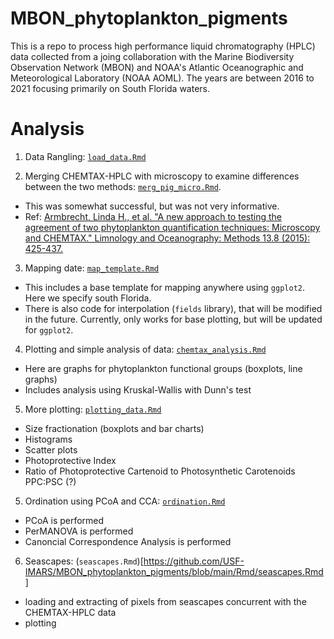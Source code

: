 # MBON_phytoplankton_pigments

This is a repo to process high performance liquid chromatography (HPLC) data collected from a joing collaboration with the Marine Biodiversity Observation Network (MBON) and NOAA's Atlantic Oceanographic and Meteorological Laboratory (NOAA AOML). The years are between 2016 to 2021 focusing primarily on South Florida waters. 

# Analysis
1. Data Rangling: [`load_data.Rmd`](https://github.com/USF-IMARS/MBON_phytoplankton_pigments/blob/main/Rmd/load_data.Rmd)

2. Merging CHEMTAX-HPLC with microscopy to examine differences between the two methods: [`merg_pig_micro.Rmd`](https://github.com/USF-IMARS/MBON_phytoplankton_pigments/blob/main/Rmd/merg_pig_micro.Rmd). 

  - This was somewhat successful, but was not very informative. 
  - Ref: [Armbrecht, Linda H., et al. "A new approach to testing the agreement of two phytoplankton quantification techniques: Microscopy and CHEMTAX." Limnology and     Oceanography: Methods 13.8 (2015): 425-437.](https://aslopubs.onlinelibrary.wiley.com/doi/full/10.1002/lom3.10037)

3. Mapping date: [`map_template.Rmd`](https://github.com/USF-IMARS/MBON_phytoplankton_pigments/blob/main/Rmd/map_template.Rmd)
- This includes a base template for mapping anywhere using `ggplot2`. Here we specify south Florida. 
- There is also code for interpolation (`fields` library), that will be modified in the future. Currently, only works for base plotting, but will be updated for `ggplot2`.

4. Plotting and simple analysis of data: [`chemtax_analysis.Rmd`](https://github.com/USF-IMARS/MBON_phytoplankton_pigments/blob/main/Rmd/chemtax_analysis.Rmd)
- Here are graphs for phytoplankton functional groups (boxplots, line graphs)
- Includes analysis using Kruskal-Wallis with Dunn's test

5. More plotting: [`plotting_data.Rmd`](https://github.com/USF-IMARS/MBON_phytoplankton_pigments/blob/main/Rmd/plotting_data.Rmd)
- Size fractionation (boxplots and bar charts)
- Histograms
- Scatter plots
- Photoprotective Index
- Ratio of Photoprotective Cartenoid to Photosynthetic Carotenoids PPC:PSC (?)

5. Ordination using PCoA and CCA: [`ordination.Rmd`](https://github.com/USF-IMARS/MBON_phytoplankton_pigments/blob/main/Rmd/ordination.Rmd)
- PCoA is performed
- PerMANOVA is performed
- Canoncial Correspondence Analysis is performed

6. Seascapes: (`seascapes.Rmd`)[https://github.com/USF-IMARS/MBON_phytoplankton_pigments/blob/main/Rmd/seascapes.Rmd]
- loading and extracting of pixels from seascapes concurrent with the CHEMTAX-HPLC data
- plotting

